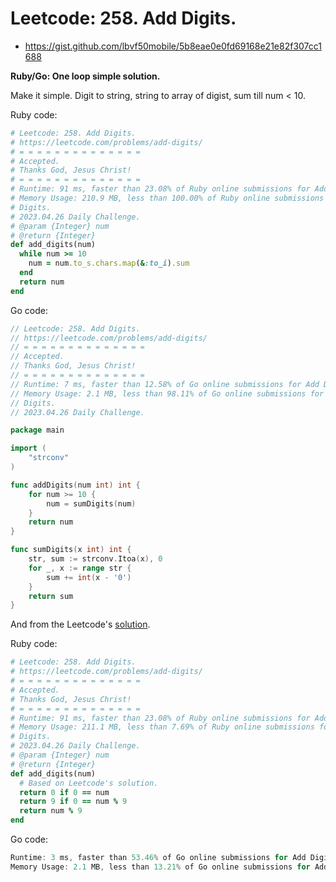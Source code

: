 # Leetcode: 258. Add Digits.

- https://gist.github.com/lbvf50mobile/5b8eae0e0fd69168e21e82f307cc1688

**Ruby/Go: One loop simple solution.**

Make it simple. Digit to string, string to array of digist, sum till num < 10.

Ruby code:
```Ruby
# Leetcode: 258. Add Digits.
# https://leetcode.com/problems/add-digits/
# = = = = = = = = = = = = = =
# Accepted.
# Thanks God, Jesus Christ!
# = = = = = = = = = = = = = =
# Runtime: 91 ms, faster than 23.08% of Ruby online submissions for Add Digits.
# Memory Usage: 210.9 MB, less than 100.00% of Ruby online submissions for Add
# Digits.
# 2023.04.26 Daily Challenge.
# @param {Integer} num
# @return {Integer}
def add_digits(num)
  while num >= 10
    num = num.to_s.chars.map(&:to_i).sum
  end
  return num
end
```

Go code:
```Go
// Leetcode: 258. Add Digits.
// https://leetcode.com/problems/add-digits/
// = = = = = = = = = = = = = =
// Accepted.
// Thanks God, Jesus Christ!
// = = = = = = = = = = = = = =
// Runtime: 7 ms, faster than 12.58% of Go online submissions for Add Digits.
// Memory Usage: 2.1 MB, less than 98.11% of Go online submissions for Add
// Digits.
// 2023.04.26 Daily Challenge.

package main

import (
	"strconv"
)

func addDigits(num int) int {
	for num >= 10 {
		num = sumDigits(num)
	}
	return num
}

func sumDigits(x int) int {
	str, sum := strconv.Itoa(x), 0
	for _, x := range str {
		sum += int(x - '0')
	}
	return sum
}
```

And from the Leetcode's [solution](https://leetcode.com/problems/add-digits/solution/).

Ruby code:
```Ruby
# Leetcode: 258. Add Digits.
# https://leetcode.com/problems/add-digits/
# = = = = = = = = = = = = = =
# Accepted.
# Thanks God, Jesus Christ!
# = = = = = = = = = = = = = =
# Runtime: 91 ms, faster than 23.08% of Ruby online submissions for Add Digits.
# Memory Usage: 211.1 MB, less than 7.69% of Ruby online submissions for Add
# Digits.
# 2023.04.26 Daily Challenge.
# @param {Integer} num
# @return {Integer}
def add_digits(num)
  # Based on Leetcode's solution.
  return 0 if 0 == num
  return 9 if 0 == num % 9
  return num % 9
end
```
Go code:
```Go
Runtime: 3 ms, faster than 53.46% of Go online submissions for Add Digits.
Memory Usage: 2.1 MB, less than 13.21% of Go online submissions for Add Digits.
```
